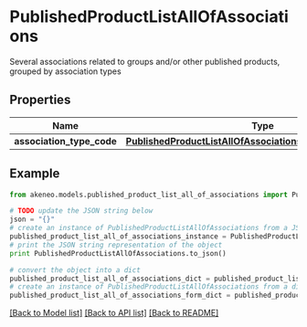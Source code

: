 # PublishedProductListAllOfAssociations

Several associations related to groups and/or other published products, grouped by association types

## Properties
Name | Type | Description | Notes
------------ | ------------- | ------------- | -------------
**association_type_code** | [**PublishedProductListAllOfAssociationsAssociationTypeCode**](PublishedProductListAllOfAssociationsAssociationTypeCode.md) |  | [optional] 

## Example

```python
from akeneo.models.published_product_list_all_of_associations import PublishedProductListAllOfAssociations

# TODO update the JSON string below
json = "{}"
# create an instance of PublishedProductListAllOfAssociations from a JSON string
published_product_list_all_of_associations_instance = PublishedProductListAllOfAssociations.from_json(json)
# print the JSON string representation of the object
print PublishedProductListAllOfAssociations.to_json()

# convert the object into a dict
published_product_list_all_of_associations_dict = published_product_list_all_of_associations_instance.to_dict()
# create an instance of PublishedProductListAllOfAssociations from a dict
published_product_list_all_of_associations_form_dict = published_product_list_all_of_associations.from_dict(published_product_list_all_of_associations_dict)
```
[[Back to Model list]](../README.md#documentation-for-models) [[Back to API list]](../README.md#documentation-for-api-endpoints) [[Back to README]](../README.md)


